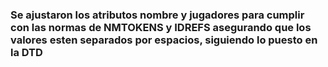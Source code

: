 ### Se ajustaron los atributos nombre y jugadores para cumplir con las normas de NMTOKENS y IDREFS asegurando que los valores esten separados por espacios, siguiendo lo puesto en la DTD